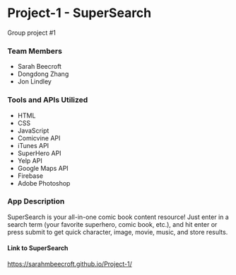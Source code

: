 # Project-1 - SuperSearch
Group project #1

### Team Members
- Sarah Beecroft
- Dongdong Zhang
- Jon Lindley

### Tools and APIs Utilized
- HTML
- CSS
- JavaScript
- Comicvine API
- iTunes API
- SuperHero API
- Yelp API
- Google Maps API
- Firebase
- Adobe Photoshop

### App Description
SuperSearch is your all-in-one comic book content resource! Just enter in a search term (your favorite superhero, comic book, etc.),
and hit enter or press submit to get quick character, image, movie, music, and store results. 


#### Link to SuperSearch
https://sarahmbeecroft.github.io/Project-1/